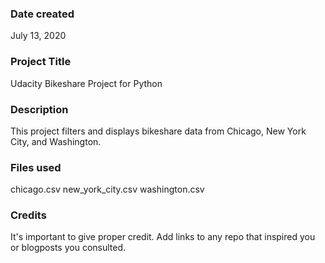 ### Date created
July 13, 2020

### Project Title
Udacity Bikeshare Project for Python

### Description
This project filters and displays bikeshare data from Chicago, New York City, and Washington.

### Files used
chicago.csv
new_york_city.csv
washington.csv

### Credits
It's important to give proper credit. Add links to any repo that inspired you or blogposts you consulted.

